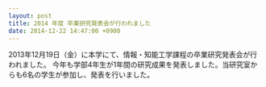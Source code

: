 ```yaml
---
layout: post
title: 2014 年度 卒業研究発表会が行われました
date: 2014-12-22 14:47:00 +0900
---
```


2013年12月19日（金）に本学にて、情報・知能工学課程の卒業研究発表会が行われました。
今年も学部4年生が1年間の研究成果を発表しました。当研究室からも6名の学生が参加し、発表を行いました。
